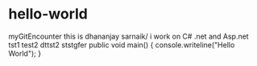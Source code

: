 # hello-world
myGitEncounter
this is dhananjay sarnaik/ i work on C# .net and Asp.net  
tst1
test2
dttst2
ststgfer
public void main()
{
console.writeline("Hello World");
}
